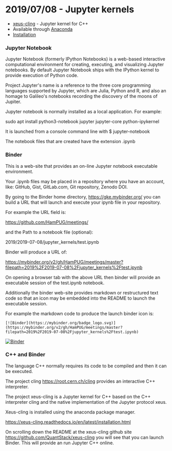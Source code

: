 # 2019/07/08 - Jupyter kernels

* [xeus-cling](https://github.com/QuantStack/xeus-cling) - Jupyter kernel for C++
* Available through [Anaconda](https://www.anaconda.com/distribution/)
* [Installation](https://xeus-cling.readthedocs.io/en/latest/installation.html)


### Jupyter Notebook

Jupyter Notebook (formerly IPython Notebooks) is a web-based interactive computational environment for creating, executing, and visualizing Jupyter notebooks. By default Jupyter Notebook ships with the IPython kernel to provide execution of Python code.

Project Jupyter's name is a reference to the three core programming languages supported by Jupyter, which are Julia, Python and R, and also an homage to Galileo's notebooks recording the discovery of the moons of Jupiter.

Jupyter notebook is normally installed as a local application. For example:

sudo apt install python3-notebook jupyter jupyter-core python-ipykernel 

It is launched from a console command line with $ jupyter-notebook

The notebook files that are created have the extension .ipynb

### Binder

This is a web-site that provides an on-line Jupyter notebook executable environment. 

Your .ipynb files may be placed in a repository where you have an account, like: GitHub, Gist, GitLab.com, Git repository, Zenodo DOI.

By going to the Binder home directory, https://gke.mybinder.org/ you can build a URL that will launch and execute your ipynb file in your repository.

For example the URL field is: 

https://github.com/HamPUG/meetings/

and the Path to a notebook file (optional): 

2019/2019-07-08/jupyter_kernels/test.ipynb

Binder will produce a URL of:

https://mybinder.org/v2/gh/HamPUG/meetings/master?filepath=2019%2F2019-07-08%2Fjupyter_kernels%2Ftest.ipynb

On opening a browser tab with the above URL then binder will provide an executable session of the test.ipynb notebook.

Additionally the binder web-site provides markdown or restructured text code so that an icon may be embedded into the README to launch the executable session.

For example the markdown code to produce the launch binder icon is:

`[![Binder](https://mybinder.org/badge_logo.svg)](https://mybinder.org/v2/gh/HamPUG/meetings/master?filepath=2019%2F2019-07-08%2Fjupyter_kernels%2Ftest.ipynb)`

[![Binder](https://mybinder.org/badge_logo.svg)](https://mybinder.org/v2/gh/HamPUG/meetings/master?filepath=2019%2F2019-07-08%2Fjupyter_kernels%2Ftest.ipynb)


### C++ and Binder

The language C++ normally requires its code to be compiled and then it can be executed.  

The project cling https://root.cern.ch/cling provides an interactive C++ interpreter.

The project xeus-cling is a Jupyter kernel for C++ based on the C++ interpreter cling and the native implementation of the Jupyter protocol xeus.

Xeus-cling is installed using the anaconda package manager.

https://xeus-cling.readthedocs.io/en/latest/installation.html


On scrolling down the README at the xeus-cling github site https://github.com/QuantStack/xeus-cling you will see that you can launch Binder. This will provide an run Jupyter C++ online.

